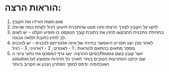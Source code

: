 # הוראות הרצה:

1. הורידו את הקובץ main.exe
2.  לחצו על הקובץ לצורך הרצתו וחכו מעט שהתכנית תיטען (יכול לקחת כמה שניות)
3.  בתחילת התכנית תתבקשו להזין את כתובת קובך הטקסט בו מופיע הקלט - יש לשים לב להזין כתובת תלאה ונכונה.
4.  לאחר מכן יוצג תפריט היאפשר בחירה של איזה אלגוריתם להכניס - יש להכניס מספר מתאים בהתאם להוראות : 1 - לאמרקי, 2 - דארוויני, 3 - רגיל.
5.  בסיום ההרצה:
יוצג גרף המסכם את נתוני ציוני הfitness
יווצר קובץ בשם solution.txt שם יכתבו הפתרונות הטובים בותר לאורך כל הדורות וממוצע האוכלוסיה
יודפס למסך הפתרון הנכון או הקרוב ביותר
